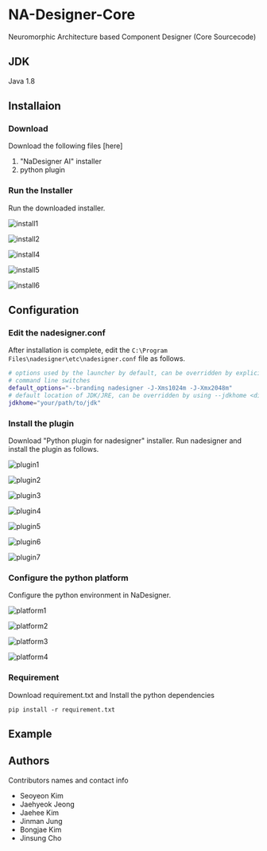 # NA-Designer-Core
Neuromorphic Architecture based Component Designer (Core Sourcecode)

## JDK

Java 1.8

## Installaion

### Download 
 
 Download the following files [here]

 1. "NaDesigner AI" installer  
 2. python plugin

 
### Run the Installer
 Run the downloaded installer.

![install1](https://user-images.githubusercontent.com/45158796/170095361-ea3df8e7-300b-4017-8bbe-62e7900b871a.png)

![install2](https://user-images.githubusercontent.com/45158796/170095360-2922e3dd-ad21-4948-b379-84e78578be49.png)

![install4](https://user-images.githubusercontent.com/45158796/170095368-f4155685-d29a-48c6-9667-f63f50ca09cd.png)

![install5](https://user-images.githubusercontent.com/45158796/170095364-6a4b9d08-bad6-4159-83d9-83d734fda725.png)

![install6](https://user-images.githubusercontent.com/45158796/170095363-af2e5186-1761-4af9-b1e3-03541980711b.png)


## Configuration

### Edit the nadesigner.conf
 After installation is complete, edit the `C:\Program Files\nadesigner\etc\nadesigner.conf` file as follows.
 
 ```sh
 # options used by the launcher by default, can be overridden by explicit
 # command line switches
 default_options="--branding nadesigner -J-Xms1024m -J-Xmx2048m"
 # default location of JDK/JRE, can be overridden by using --jdkhome <dir> switch
 jdkhome="your/path/to/jdk"
 ```

### Install the plugin
  Download "Python plugin for nadesigner" installer. 
  Run nadesigner and install the plugin as follows. 

![plugin1](https://user-images.githubusercontent.com/45158796/170095413-5bbeee99-ce09-442f-abec-4685b929263f.png)

![plugin2](https://user-images.githubusercontent.com/45158796/170095410-1375959f-9987-49ef-9b12-db325d8a65fb.png)

![plugin3](https://user-images.githubusercontent.com/45158796/170095409-cbd736d5-8379-4a84-a965-288df2a12a9d.png)

![plugin4](https://user-images.githubusercontent.com/45158796/170095406-a939d98a-f529-402c-b04d-bc22d4acc711.png)

![plugin5](https://user-images.githubusercontent.com/45158796/170095403-478f9f3f-fc38-4855-bb97-f89cd276c0aa.png)

![plugin6](https://user-images.githubusercontent.com/45158796/170095397-0a373668-d0c8-4ea2-99e3-36670a1dc87d.png)

![plugin7](https://user-images.githubusercontent.com/45158796/170095391-7f1ccf32-9be6-4c2f-93a5-a4e6e05eab4d.png)


### Configure the python platform
  Configure the python environment in NaDesigner.

![platform1](https://user-images.githubusercontent.com/45158796/170095445-1db8170a-c307-4342-8396-b7ae33ce7a0f.png)

![platform2](https://user-images.githubusercontent.com/45158796/170095442-d8da6269-5c78-417a-a5c7-904f7c552d9e.png)

![platform3](https://user-images.githubusercontent.com/45158796/170095441-7cdecec7-6ad8-4f41-b72d-5f43ce8898c7.png)

![platform4](https://user-images.githubusercontent.com/45158796/170095448-81c5727f-3937-47cb-960f-4a9be5022375.png)


### Requirement
  Download requirement.txt and Install the python dependencies 
  ```
  pip install -r requirement.txt
  ```


## Example





## Authors

  Contributors names and contact info
  
  - Seoyeon Kim
  - Jaehyeok Jeong
  - Jaehee Kim
  - Jinman Jung
  - Bongjae Kim
  - Jinsung Cho
